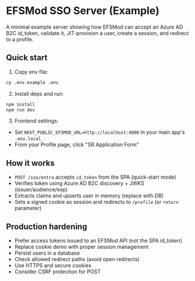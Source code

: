 # EFSMod SSO Server (Example)

A minimal example server showing how EFSMod can accept an Azure AD B2C id_token, validate it, JIT-provision a user, create a session, and redirect to a profile.

## Quick start

1. Copy env file:

```bash
cp .env.example .env
```

2. Install deps and run:

```bash
npm install
npm run dev
```

3. Frontend settings:
- Set `NEXT_PUBLIC_EFSMOD_URL=http://localhost:4000` in your main app's `.env.local`
- From your Profile page, click "SR Application Form"

## How it works
- `POST /sso/entra` accepts `id_token` from the SPA (quick-start mode)
- Verifies token using Azure AD B2C discovery + JWKS (issuer/audience/exp)
- Extracts claims and upserts user in memory (replace with DB)
- Sets a signed cookie as session and redirects to `/profile` (or `return` parameter)

## Production hardening
- Prefer access tokens issued to an EFSMod API (not the SPA id_token)
- Replace cookie demo with proper session management
- Persist users in a database
- Check allowed redirect paths (avoid open redirects)
- Use HTTPS and secure cookies
- Consider CSRF protection for POST
